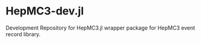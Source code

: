 # HepMC3-dev.jl
Development Repository for HepMC3.jl wrapper package for HepMC3 event record library.
